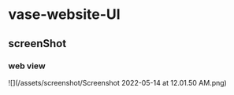 # vase-website-UI

## screenShot
### web view
![](/assets/screenshot/Screenshot 2022-05-14 at 12.01.50 AM.png)
